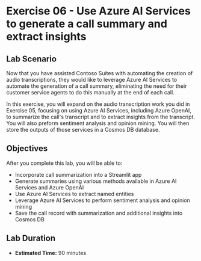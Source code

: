 # Exercise 06 - Use Azure AI Services to generate a call summary and extract insights

## Lab Scenario

Now that you have assisted Contoso Suites with automating the creation of audio transcriptions, they would like to leverage Azure AI Services to automate the generation of a call summary, eliminating the need for their customer service agents to do this manually at the end of each call.

In this exercise, you will expand on the audio transcription work you did in Exercise 05, focusing on using Azure AI Services, including Azure OpenAI, to summarize the call's transcript and to extract insights from the transcript. You will also preform sentiment analysis and opinion mining. You will then store the outputs of those services in a Cosmos DB database.

## Objectives

After you complete this lab, you will be able to:

* Incorporate call summarization into a Streamlit app
* Generate summaries using various methods available in Azure AI Services and Azure OpenAI
* Use Azure AI Services to extract named entities
* Leverage Azure AI Services to perform sentiment analysis and opinion mining
* Save the call record with summarization and additional insights into Cosmos DB

## Lab Duration

* **Estimated Time:** 90 minutes
